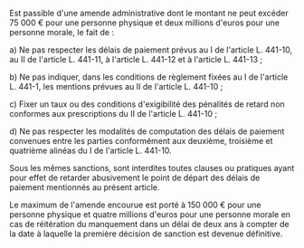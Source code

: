 Est passible d'une amende administrative dont le montant ne peut excéder 75 000 € pour une personne physique et deux millions d'euros pour une personne morale, le fait de :


a) Ne pas respecter les délais de paiement prévus au I de l'article L. 441-10, au II de l'article L. 441-11, à l'article L. 441-12 et à l'article L. 441-13 ;


b) Ne pas indiquer, dans les conditions de règlement fixées au I de l'article L. 441-1, les mentions prévues au II de l'article L. 441-10 ;


c) Fixer un taux ou des conditions d'exigibilité des pénalités de retard non conformes aux prescriptions du II de l'article L. 441-10 ;


d) Ne pas respecter les modalités de computation des délais de paiement convenues entre les parties conformément aux deuxième, troisième et quatrième alinéas du I de l'article L. 441-10.


Sous les mêmes sanctions, sont interdites toutes clauses ou pratiques ayant pour effet de retarder abusivement le point de départ des délais de paiement mentionnés au présent article.


Le maximum de l'amende encourue est porté à 150 000 € pour une personne physique et quatre millions d'euros pour une personne morale en cas de réitération du manquement dans un délai de deux ans à compter de la date à laquelle la première décision de sanction est devenue définitive.

